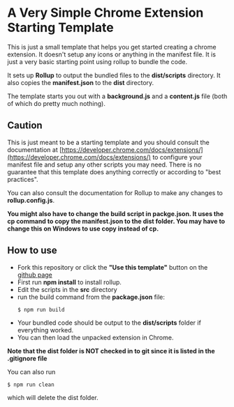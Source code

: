 # A Very Simple Chrome Extension Starting Template

This is just a small template that helps you get started creating a chrome extension.
It doesn't setup any icons or anything in the manifest file. It is just a very basic 
starting point using rollup to bundle the code.

It sets up **Rollup** to output the bundled files to the **dist/scripts** directory. It also
copies the **manifest.json** to the **dist** directory.

The template starts you out with a **background.js** and a **content.js** file (both of which
do pretty much nothing).

## Caution

This is just meant to be a starting template and you should consult the documentation at [https://developer.chrome.com/docs/extensions/](https://developer.chrome.com/docs/extensions/)
to configure your manifest file and setup any other scripts you may need. There is no guarantee that this template 
does anything correctly or according to "best practices". 

You can also consult the documentation for Rollup to make any changes to **rollup.config.js**.

**You might also have to change the build script in packge.json. It uses the cp command to
copy the manifest.json to the dist folder. You may have to change this on Windows to use copy 
instead of cp.**

## How to use

- Fork this repository or click the **"Use this template"** button on the [github page](https://github.com/tyler-daigle/chrome-extension-template)
- First run **npm install** to install rollup.
- Edit the scripts in the **src** directory
- run the build command from the **package.json** file: 
    ```console 
    $ npm run build
    ```
- Your bundled code should be output to the **dist/scripts** folder if everything worked.
- You can then load the unpacked extension in Chrome.

**Note that the dist folder is NOT checked in to git since it is listed in the .gitignore file**

You can also run
```console
$ npm run clean
```
which will delete the dist folder.